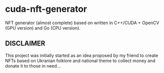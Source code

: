 # cuda-nft-generator
NFT generator (almost complete) based on written in C++/CUDA + OpenCV (GPU version) and Go (CPU version). 

## DISCLAIMER
This project was initially started as an idea proposed by my friend to create NFTs based on Ukranian folklore and national theme to collect money and donate it to those in need...
